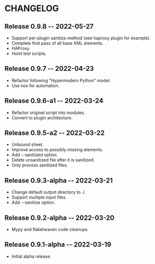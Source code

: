 # CHANGELOG

## Release 0.9.8 -- 2022-05-27
* Support per-plugin sanitize method (see haproxy plugin for example).
* Complete first pass of all base XML elements.
* HAProxy.
* Hoist test scripts.


## Release 0.9.7 -- 2022-04-23
* Refactor following "Hypermodern Python" model.
* Use nox for automation.

## Release 0.9.6-a1 -- 2022-03-24

* Refactor original script into modules.
* Convert to plugin architecture.

## Release 0.9.5-a2 -- 2022-03-22

* Unbound sheet.
* Improve access to possibly missing elements.
* Add --sanitized option.
* Delete unsanitized file after it is sanitized.
* Only process sanitized files.

## Release 0.9.3-alpha -- 2022-03-21

* Change default output directory to ./.
* Support multiple input files.
* Add --sanitize option.

## Release 0.9.2-alpha -- 2022-03-20

* Mypy and flakeheaven code cleanups.

## Release 0.9.1-alpha -- 2022-03-19

* Initial alpha release.
